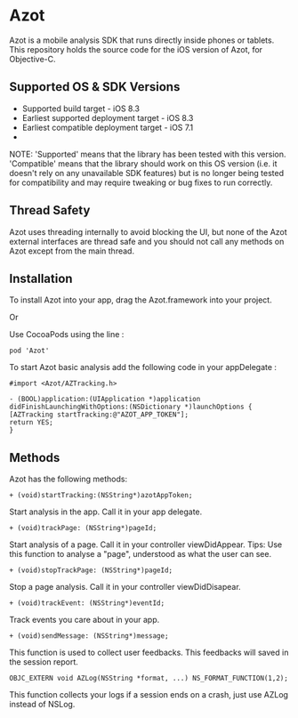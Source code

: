 # Azot
Azot is a mobile analysis SDK that runs directly inside phones or tablets. This repository holds the source code for the iOS version of Azot, for Objective-C.

Supported OS & SDK Versions
-----------------------------

* Supported build target - iOS 8.3
* Earliest supported deployment target - iOS 8.3
* Earliest compatible deployment target - iOS 7.1
* 
NOTE: 'Supported' means that the library has been tested with this version. 'Compatible' means that the library should work on this OS version (i.e. it doesn't rely on any unavailable SDK features) but is no longer being tested for compatibility and may require tweaking or bug fixes to run correctly.


Thread Safety
--------------

Azot uses threading internally to avoid blocking the UI, but none of the Azot external interfaces are thread safe and you should not call any methods on Azot except from the main thread.


Installation
--------------

To install Azot into your app, drag the Azot.framework into your project.

Or

Use CocoaPods using the line :

    pod 'Azot'


To start Azot basic analysis add the following code in your appDelegate :

    #import <Azot/AZTracking.h>
        
    - (BOOL)application:(UIApplication *)application didFinishLaunchingWithOptions:(NSDictionary *)launchOptions {
    [AZTracking startTracking:@"AZOT_APP_TOKEN"];
    return YES;
    }


Methods
--------------

Azot has the following methods:

    + (void)startTracking:(NSString*)azotAppToken;

Start analysis in the app. Call it in your app delegate.

    + (void)trackPage: (NSString*)pageId;

Start analysis of a page. Call it in your controller viewDidAppear. Tips: Use this function to analyse a "page", understood as what the user can see.

    + (void)stopTrackPage: (NSString*)pageId;

Stop a page analysis. Call it in your controller viewDidDisapear.

    + (void)trackEvent: (NSString*)eventId;

Track events you care about in your app.

    + (void)sendMessage: (NSString*)message;

This function is used to collect user feedbacks. This feedbacks will saved in the session report.

    OBJC_EXTERN void AZLog(NSString *format, ...) NS_FORMAT_FUNCTION(1,2);

This function collects your logs if a session ends on a crash, just use AZLog instead of NSLog.
